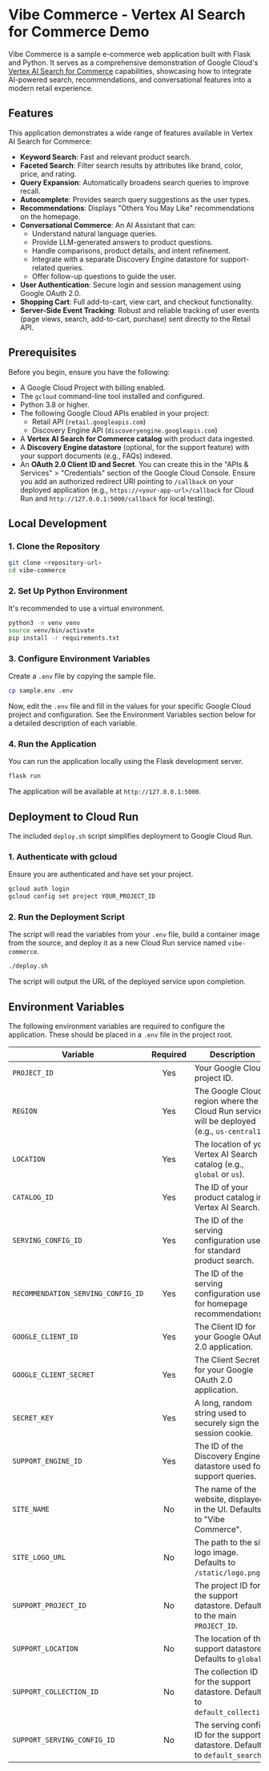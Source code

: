 # Vibe Commerce - Vertex AI Search for Commerce Demo

Vibe Commerce is a sample e-commerce web application built with Flask and Python. It serves as a comprehensive demonstration of Google Cloud's [Vertex AI Search for Commerce](https://cloud.google.com/vertex-ai-search-for-retail) capabilities, showcasing how to integrate AI-powered search, recommendations, and conversational features into a modern retail experience.

## Features

This application demonstrates a wide range of features available in Vertex AI Search for Commerce:

-   **Keyword Search**: Fast and relevant product search.
-   **Faceted Search**: Filter search results by attributes like brand, color, price, and rating.
-   **Query Expansion**: Automatically broadens search queries to improve recall.
-   **Autocomplete**: Provides search query suggestions as the user types.
-   **Recommendations**: Displays "Others You May Like" recommendations on the homepage.
-   **Conversational Commerce**: An AI Assistant that can:
    -   Understand natural language queries.
    -   Provide LLM-generated answers to product questions.
    -   Handle comparisons, product details, and intent refinement.
    -   Integrate with a separate Discovery Engine datastore for support-related queries.
    -   Offer follow-up questions to guide the user.
-   **User Authentication**: Secure login and session management using Google OAuth 2.0.
-   **Shopping Cart**: Full add-to-cart, view cart, and checkout functionality.
-   **Server-Side Event Tracking**: Robust and reliable tracking of user events (page views, search, add-to-cart, purchase) sent directly to the Retail API.

## Prerequisites

Before you begin, ensure you have the following:

-   A Google Cloud Project with billing enabled.
-   The `gcloud` command-line tool installed and configured.
-   Python 3.8 or higher.
-   The following Google Cloud APIs enabled in your project:
    -   Retail API (`retail.googleapis.com`)
    -   Discovery Engine API (`discoveryengine.googleapis.com`)
-   A **Vertex AI Search for Commerce catalog** with product data ingested.
-   A **Discovery Engine datastore** (optional, for the support feature) with your support documents (e.g., FAQs) indexed.
-   An **OAuth 2.0 Client ID and Secret**. You can create this in the "APIs & Services" > "Credentials" section of the Google Cloud Console. Ensure you add an authorized redirect URI pointing to `/callback` on your deployed application (e.g., `https://<your-app-url>/callback` for Cloud Run and `http://127.0.0.1:5000/callback` for local testing).

## Local Development

### 1. Clone the Repository

```bash
git clone <repository-url>
cd vibe-commerce
```

### 2. Set Up Python Environment

It's recommended to use a virtual environment.

```bash
python3 -m venv venv
source venv/bin/activate
pip install -r requirements.txt
```

### 3. Configure Environment Variables

Create a `.env` file by copying the sample file.

```bash
cp sample.env .env
```

Now, edit the `.env` file and fill in the values for your specific Google Cloud project and configuration. See the Environment Variables section below for a detailed description of each variable.

### 4. Run the Application

You can run the application locally using the Flask development server.

```bash
flask run
```

The application will be available at `http://127.0.0.1:5000`.

## Deployment to Cloud Run

The included `deploy.sh` script simplifies deployment to Google Cloud Run.

### 1. Authenticate with gcloud

Ensure you are authenticated and have set your project.

```bash
gcloud auth login
gcloud config set project YOUR_PROJECT_ID
```

### 2. Run the Deployment Script

The script will read the variables from your `.env` file, build a container image from the source, and deploy it as a new Cloud Run service named `vibe-commerce`.

```bash
./deploy.sh
```

The script will output the URL of the deployed service upon completion.

## Environment Variables

The following environment variables are required to configure the application. These should be placed in a `.env` file in the project root.

| Variable                          | Required | Description                                                                                             |
| --------------------------------- | :------: | ------------------------------------------------------------------------------------------------------- |
| `PROJECT_ID`                      |   Yes    | Your Google Cloud project ID.                                                                           |
| `REGION`                          |   Yes    | The Google Cloud region where the Cloud Run service will be deployed (e.g., `us-central1`).             |
| `LOCATION`                        |   Yes    | The location of your Vertex AI Search catalog (e.g., `global` or `us`).                                 |
| `CATALOG_ID`                      |   Yes    | The ID of your product catalog in Vertex AI Search.                                                     |
| `SERVING_CONFIG_ID`               |   Yes    | The ID of the serving configuration used for standard product search.                                   |
| `RECOMMENDATION_SERVING_CONFIG_ID`|   Yes    | The ID of the serving configuration used for homepage recommendations.                                  |
| `GOOGLE_CLIENT_ID`                |   Yes    | The Client ID for your Google OAuth 2.0 application.                                                    |
| `GOOGLE_CLIENT_SECRET`            |   Yes    | The Client Secret for your Google OAuth 2.0 application.                                                |
| `SECRET_KEY`                      |   Yes    | A long, random string used to securely sign the session cookie.                                         |
| `SUPPORT_ENGINE_ID`               |   Yes    | The ID of the Discovery Engine datastore used for support queries.                                      |
| `SITE_NAME`                       |    No    | The name of the website, displayed in the UI. Defaults to "Vibe Commerce".                              |
| `SITE_LOGO_URL`                   |    No    | The path to the site logo image. Defaults to `/static/logo.png`.                                        |
| `SUPPORT_PROJECT_ID`              |    No    | The project ID for the support datastore. Defaults to the main `PROJECT_ID`.                            |
| `SUPPORT_LOCATION`                |    No    | The location of the support datastore. Defaults to `global`.                                            |
| `SUPPORT_COLLECTION_ID`           |    No    | The collection ID for the support datastore. Defaults to `default_collection`.                          |
| `SUPPORT_SERVING_CONFIG_ID`       |    No    | The serving config ID for the support datastore. Defaults to `default_search`.                          |